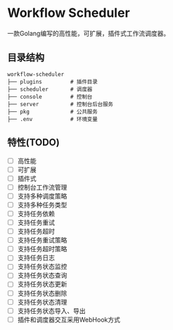 # Workflow Scheduler

一款Golang编写的高性能，可扩展，插件式工作流调度器。

## 目录结构

```
workflow-scheduler
├── plugins         # 插件目录
├── scheduler       # 调度器
├── console         # 控制台
├── server          # 控制台后台服务
├── pkg             # 公共服务
├── .env            # 环境变量
```

## 特性(TODO)

- [ ] 高性能
- [ ] 可扩展
- [ ] 插件式
- [ ] 控制台工作流管理
- [ ] 支持多种调度策略
- [ ] 支持多种任务类型
- [ ] 支持任务依赖
- [ ] 支持任务重试
- [ ] 支持任务超时
- [ ] 支持任务重试策略
- [ ] 支持任务超时策略
- [ ] 支持任务日志
- [ ] 支持任务状态监控
- [ ] 支持任务状态查询
- [ ] 支持任务状态更新
- [ ] 支持任务状态删除
- [ ] 支持任务状态清理
- [ ] 支持任务状态导入、导出
- [ ] 插件和调度器交互采用WebHook方式
